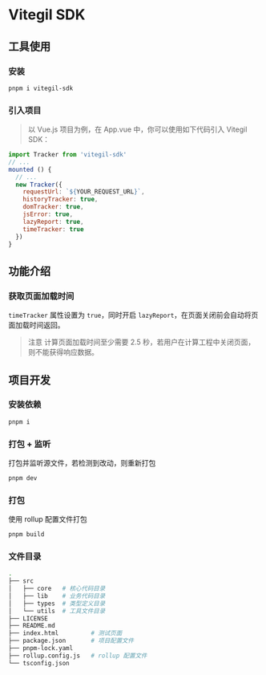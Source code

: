 # Vitegil SDK

## 工具使用

### 安装

```bash
pnpm i vitegil-sdk
```

### 引入项目

> 以 Vue.js 项目为例，在 App.vue 中，你可以使用如下代码引入 Vitegil SDK：

```javascript
import Tracker from 'vitegil-sdk'
// ...
mounted () {
  // ...
  new Tracker({
    requestUrl: `${YOUR_REQUEST_URL}`,
    historyTracker: true,
    domTracker: true,
    jsError: true,
    lazyReport: true,
    timeTracker: true
  })
}
```

## 功能介绍

### 获取页面加载时间

`timeTracker` 属性设置为 `true`，同时开启 `lazyReport`，在页面关闭前会自动将页面加载时间返回。

> 注意
> 计算页面加载时间至少需要 2.5 秒，若用户在计算工程中关闭页面，则不能获得响应数据。

## 项目开发

### 安装依赖

```bash
pnpm i
```

### 打包 + 监听

打包并监听源文件，若检测到改动，则重新打包

```bash
pnpm dev
```

### 打包

使用 rollup 配置文件打包

```bash
pnpm build
```

### 文件目录

```bash
.
├── src
│   ├── core   # 核心代码目录
│   ├── lib    # 业务代码目录
│   ├── types  # 类型定义目录
│   └── utils  # 工具文件目录
├── LICENSE
├── README.md
├── index.html         # 测试页面
├── package.json       # 项目配置文件
├── pnpm-lock.yaml
├── rollup.config.js   # rollup 配置文件
└── tsconfig.json
```
